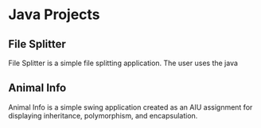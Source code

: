 Java Projects
=============

File Splitter
-------------
File Splitter is a simple file splitting application. The user uses the java  

Animal Info
-----------
Animal Info is a simple swing application created as an AIU assignment for displaying inheritance, polymorphism, and encapsulation.
